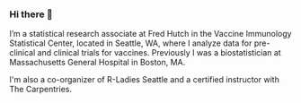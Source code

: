 ### Hi there 👋

<!--
**monicagerber/monicagerber** is a ✨ _special_ ✨ repository because its `README.md` (this file) appears on your GitHub profile.

Here are some ideas to get you started:

- 🔭 I’m currently working on ...
- 🌱 I’m currently learning ...
- 👯 I’m looking to collaborate on ...
- 🤔 I’m looking for help with ...
- 💬 Ask me about ...
- 📫 How to reach me: ...
- 😄 Pronouns: ...
- ⚡ Fun fact: ...
-->

I’m a statistical research associate at Fred Hutch in the Vaccine Immunology Statistical Center, located in Seattle, WA, where I analyze data for pre-clinical and clinical trials for vaccines. Previously I was a biostatistician at Massachusetts General Hospital in Boston, MA.

I'm also a co-organizer of R-Ladies Seattle and a certified instructor with The Carpentries.
